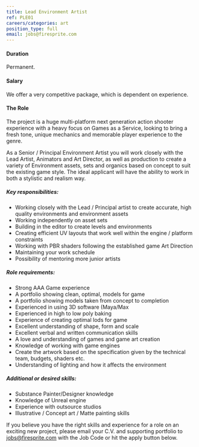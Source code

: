 ```yaml
---
title: Lead Environment Artist
ref: PLE01
careers/categories: art
position_type: full
email: jobs@firesprite.com
---
```

#### Duration

Permanent.

#### Salary

We offer a very competitive package, which is dependent on experience.

#### The Role

The project is a huge multi-platform next generation action shooter experience with a heavy focus on Games as a Service, looking to bring a fresh tone, unique mechanics and memorable player experience to the genre.

As a Senior / Principal Environment Artist you will work closely with the Lead Artist, Animators and Art Director, as well as production to create a variety of Environment assets, sets and organics based on concept to suit the existing game style. The ideal applicant will have the ability to work in both a stylistic and realism way.

##### **Key responsibilities:**

* Working closely with the Lead / Principal artist to create accurate, high quality environments and environment assets
* Working independently on asset sets
* Building in the editor to create levels and environments
* Creating efficient UV layouts that work well within the engine / platform constraints
* Working with PBR shaders following the established game Art Direction
* Maintaining your work schedule
* Possibility of mentoring more junior artists

##### **Role requirements:**

* Strong AAA Game experience
* A portfolio showing clean, optimal, models for game
* A portfolio showing models taken from concept to completion
* Experienced in using 3D software (Maya/Max
* Experienced in high to low poly baking
* Experience of creating optimal lods for game
* Excellent understanding of shape, form and scale
* Excellent verbal and written communication skills
* A love and understanding of games and game art creation
* Knowledge of working with game engines
* Create the artwork based on the specification given by the technical team, budgets, shaders etc.
* Understanding of lighting and how it affects the environment

##### **Additional or desired skills:**

* Substance Painter/Designer knowledge
* Knowledge of Unreal engine
* Experience with outsource studios
* Illustrative / Concept art / Matte painting skills

If you believe you have the right skills and experience for a role on an exciting new project, please email your C.V. and supporting portfolio to jobs@firesprite.com with the Job Code or hit the apply button below.
